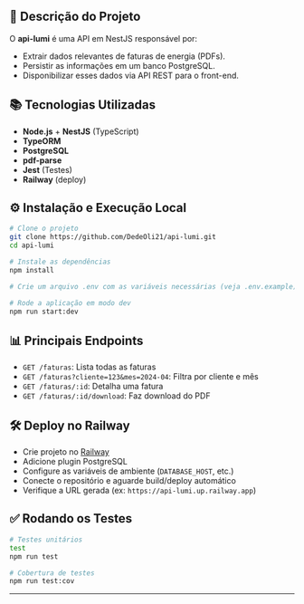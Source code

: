 ## 📄 Descrição do Projeto

O **api-lumi** é uma API em NestJS responsável por:
- Extrair dados relevantes de faturas de energia (PDFs).
- Persistir as informações em um banco PostgreSQL.
- Disponibilizar esses dados via API REST para o front-end.

## 📚 Tecnologias Utilizadas

- **Node.js** + **NestJS** (TypeScript)
- **TypeORM**
- **PostgreSQL**
- **pdf-parse**
- **Jest** (Testes)
- **Railway** (deploy)

## ⚙️ Instalação e Execução Local

```bash
# Clone o projeto
git clone https://github.com/DedeOli21/api-lumi.git
cd api-lumi

# Instale as dependências
npm install

# Crie um arquivo .env com as variáveis necessárias (veja .env.example)

# Rode a aplicação em modo dev
npm run start:dev
```

## 📊 Principais Endpoints

- `GET /faturas`: Lista todas as faturas
- `GET /faturas?cliente=123&mes=2024-04`: Filtra por cliente e mês
- `GET /faturas/:id`: Detalha uma fatura
- `GET /faturas/:id/download`: Faz download do PDF

## 🛠️ Deploy no Railway

- Crie projeto no [Railway](https://railway.app)
- Adicione plugin PostgreSQL
- Configure as variáveis de ambiente (`DATABASE_HOST`, etc.)
- Conecte o repositório e aguarde build/deploy automático
- Verifique a URL gerada (ex: `https://api-lumi.up.railway.app`)

## ✅ Rodando os Testes

```bash
# Testes unitários
test
npm run test

# Cobertura de testes
npm run test:cov
```

---
